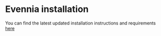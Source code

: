 
# Evennia installation

You can find the latest updated installation instructions and
requirements
[here](https://www.evennia.com/docs/1.0-dev/Setup/Installation.html)
